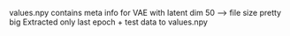 values.npy contains meta info for VAE with latent dim 50 --> file size pretty big
Extracted only last epoch + test data to values.npy

